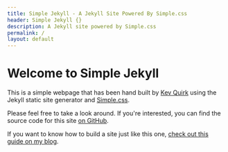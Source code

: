 ```yaml
---
title: Simple Jekyll - A Jekyll Site Powered By Simple.css
header: Simple Jekyll {}
description: A Jekyll site powered by Simple.css
permalink: /
layout: default
---
```


# Welcome to Simple Jekyll

This is a simple webpage that has been hand built by [Kev Quirk](https://kevq.uk) using the Jekyll static site generator and [Simple.css](https://simplecss.org).

Please feel free to take a look around. If you're interested, you can find the source code for this site [on GitHub](https://github.com/kevquirk/jekyll-simple.css).

If you want to know how to build a site just like this one, [check out this guide on my blog](https://kevq.uk/how-to-build-jekyll-site-simple-css/).
